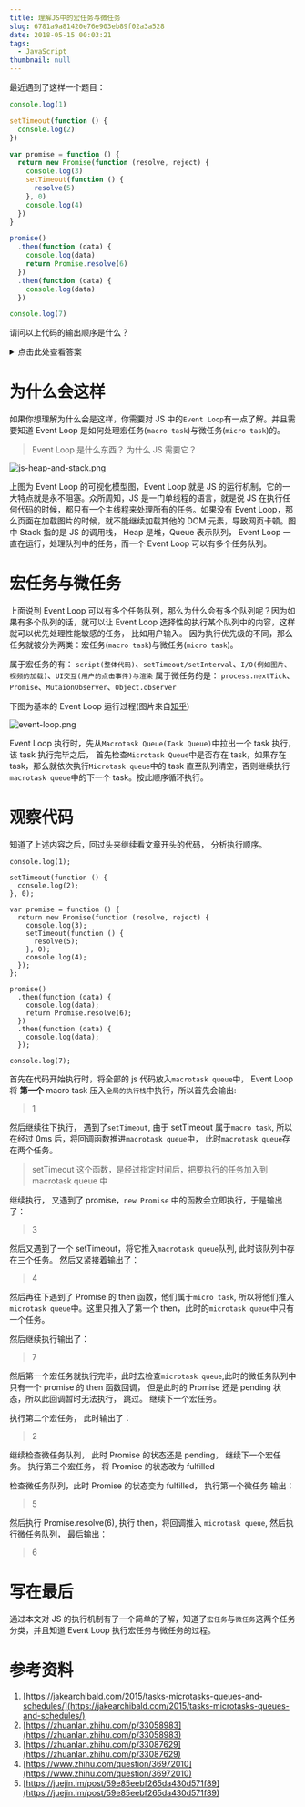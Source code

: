 ```yaml
---
title: 理解JS中的宏任务与微任务
slug: 6781a9a81420e76e903eb89f02a3a528
date: 2018-05-15 00:03:21
tags:
  - JavaScript
thumbnail: null
---
```


最近遇到了这样一个题目：

```javascript
console.log(1)

setTimeout(function () {
  console.log(2)
})

var promise = function () {
  return new Promise(function (resolve, reject) {
    console.log(3)
    setTimeout(function () {
      resolve(5)
    }, 0)
    console.log(4)
  })
}

promise()
  .then(function (data) {
    console.log(data)
    return Promise.resolve(6)
  })
  .then(function (data) {
    console.log(data)
  })

console.log(7)
```

请问以上代码的输出顺序是什么？

<!--more-->
<style>summary {outline: none;cursor: pointer;}</style>
<details>
<summary>点击此处查看答案</summary>
<p>答案是：`1`、`3`、`4`、`7`、`2`、`5`、`6`</p>
</details>

# 为什么会这样

如果你想理解为什么会是这样，你需要对 JS 中的`Event Loop`有一点了解。并且需要知道 Event Loop 是如何处理宏任务(`macro task`)与微任务(`micro task`)的。

> Event Loop 是什么东西？ 为什么 JS 需要它？

![js-heap-and-stack.png](./assets/js-heap-and-stack.png)

上图为 Event Loop 的可视化模型图，Event Loop 就是 JS 的运行机制，它的一大特点就是永不阻塞。众所周知，JS 是一门单线程的语言，就是说 JS 在执行任何代码的时候，都只有一个主线程来处理所有的任务。如果没有 Event Loop，那么页面在加载图片的时候，就不能继续加载其他的 DOM 元素，导致网页卡顿。图中 Stack 指的是 JS 的调用栈， Heap 是堆，Queue 表示队列， Event Loop 一直在运行，处理队列中的任务，而一个 Event Loop 可以有多个任务队列。

# 宏任务与微任务

上面说到 Event Loop 可以有多个任务队列，那么为什么会有多个队列呢？因为如果有多个队列的话，就可以让 Event Loop 选择性的执行某个队列中的内容，这样就可以优先处理性能敏感的任务， 比如用户输入。
因为执行优先级的不同，那么任务就被分为两类：宏任务(`macro task`)与微任务(`micro task`)。

属于宏任务的有： `script(整体代码)`、`setTimeout/setInterval`、`I/O(例如图片、视频的加载)`、`UI交互(用户的点击事件)与渲染`
属于微任务的是： `process.nextTick`、`Promise`、`MutaionObserver`、`Object.observer`

下图为基本的 Event Loop 运行过程(图片来自[知乎](https://zhuanlan.zhihu.com/p/33087629))

![event-loop.png](./assets/event-loop.png)

Event Loop 执行时，先从`Macrotask Queue(Task Queue)`中拉出一个 task 执行， 该 task 执行完毕之后， 首先检查`Microtask Queue`中是否存在 task，如果存在 task，那么就依次执行`Microtask queue`中的 task 直至队列清空，否则继续执行`macrotask queue`中的下一个 task。按此顺序循环执行。

# 观察代码

知道了上述内容之后，回过头来继续看文章开头的代码， 分析执行顺序。

```
console.log(1);

setTimeout(function () {
  console.log(2);
}, 0);

var promise = function () {
  return new Promise(function (resolve, reject) {
    console.log(3);
    setTimeout(function () {
      resolve(5);
    }, 0);
    console.log(4);
  });
};

promise()
  .then(function (data) {
    console.log(data);
    return Promise.resolve(6);
  })
  .then(function (data) {
    console.log(data);
  });

console.log(7);

```

首先在代码开始执行时，将全部的 js 代码放入`macrotask queue`中， Event Loop 将 **第一个** macro task 压入`全局的执行栈`中执行，所以首先会输出:

> 1

然后继续往下执行， 遇到了`setTimeout`, 由于 setTimeout 属于`macro task`, 所以在经过 0ms 后，将回调函数推进`macrotask queue`中， 此时`macrotask queue`存在两个任务。

> setTimeout 这个函数，是经过指定时间后，把要执行的任务加入到 macrotask queue 中

继续执行， 又遇到了 promise，`new Promise` 中的函数会立即执行，于是输出了：

> 3

然后又遇到了一个 setTimeout，将它推入`macrotask queue`队列, 此时该队列中存在三个任务。
然后又紧接着输出了：

> 4

然后再往下遇到了 Promise 的 then 函数，他们属于`micro task`, 所以将他们推入`microtask queue`中。这里只推入了第一个 then，此时的`microtask queue`中只有一个任务。

然后继续执行输出了：

> 7

然后第一个宏任务就执行完毕，此时去检查`microtask queue`,此时的微任务队列中只有一个 promise 的 then 函数回调， 但是此时的 Promise 还是 pending 状态，所以此回调暂时无法执行， 跳过。 继续下一个宏任务。

执行第二个宏任务， 此时输出了：

> 2

继续检查微任务队列， 此时 Promise 的状态还是 pending， 继续下一个宏任务。
执行第三个宏任务， 将 Promise 的状态改为 fulfilled

检查微任务队列，此时 Promise 的状态变为 fulfilled， 执行第一个微任务
输出：

> 5

然后执行 Promise.resolve(6), 执行 then，将回调推入 `microtask queue`,
然后执行微任务队列， 最后输出：

> 6

# 写在最后

通过本文对 JS 的执行机制有了一个简单的了解，知道了`宏任务`与`微任务`这两个任务分类，并且知道 Event Loop 执行宏任务与微任务的过程。

# 参考资料

1. [https://jakearchibald.com/2015/tasks-microtasks-queues-and-schedules/](https://jakearchibald.com/2015/tasks-microtasks-queues-and-schedules/)
2. [https://zhuanlan.zhihu.com/p/33058983](https://zhuanlan.zhihu.com/p/33058983)
3. [https://zhuanlan.zhihu.com/p/33087629](https://zhuanlan.zhihu.com/p/33087629)
4. [https://www.zhihu.com/question/36972010](https://www.zhihu.com/question/36972010)
5. [https://juejin.im/post/59e85eebf265da430d571f89](https://juejin.im/post/59e85eebf265da430d571f89)
